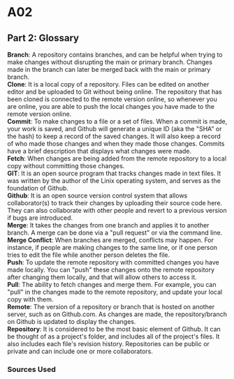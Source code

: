 # A02






## Part 2: Glossary 
**Branch**: A repository contains branches, and can be helpful when trying to make changes without disrupting the main or primary branch. Changes made in the branch can later be merged back with the main or primary branch. 
</br>
**Clone**: It is a local copy of a repository. Files can be edited on another editor and be uploaded to Git without being online. The repository that has been cloned is connected to the remote version online, so whenever you are online, you are able to push the local changes you have made to the remote version online.
</br>
**Commit**: To make changes to a file or a set of files. When a commit is made, your work is saved, and Github will generate a unique ID (aka the "SHA" or the hash) to keep a record of the saved changes. It will also keep a record of who made those changes and when they made those changes. Commits have a brief description that displays what changes were made. 
</br>
**Fetch**: When changes are being added from the remote repository to a local copy without committing those changes. 
</br>
**GIT**: It is an open source program that tracks changes made in text files. It was written by the author of the Linix operating system, and serves as the foundation of Github.
</br>
**Github**: It is an open source version control system that allows collaborator(s) to track their changes by uploading their source code here. They can also collaborate with other people and revert to a previous version if bugs are introduced. 
</br>
**Merge**: It takes the changes from one branch and applies it to another branch. A merge can be done via a "pull request" or via the command line.
</br>
**Merge Conflict**: When branches are merged, conflicts may happen. For instance, if people are making changes to the same line, or if one person tries to edit the file while another person deletes the file.
</br>
**Push**: To update the remote repository with committed changes you have made locally. You can "push" these changes onto the remote repository after changing them locally, and that will allow others to access it. 
</br>
**Pull**: The ability to fetch changes and merge them. For example, you can "pull" in the changes made to the remote repository, and update your local copy with them.
</br>
**Remote**: The version of a repository or branch that is hosted on another server, such as on Github.com. As changes are made, the repository/branch on Github is updated to display the changes. 
</br>
**Repository**: It is considered to be the most basic element of Github. It can be thought of as a project's folder, and includes all of the project's files. It also includes each file's revision history. Repositories can be public or private and can include one or more collaborators. 
</br>

### Sources Used

